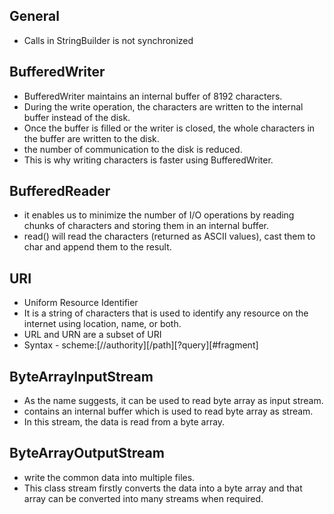 ## General
- Calls in StringBuilder is not synchronized

## BufferedWriter
- BufferedWriter maintains an internal buffer of 8192 characters.
- During the write operation, the characters are written to the internal buffer instead of the disk.
- Once the buffer is filled or the writer is closed, the whole characters in the buffer are written to the disk.
-  the number of communication to the disk is reduced. 
- This is why writing characters is faster using BufferedWriter.

## BufferedReader
- it enables us to minimize the number of I/O operations by reading chunks of characters and storing them in an internal buffer. 
- read() will read the characters (returned as ASCII values), cast them to char and append them to the result.

## URI
- Uniform Resource Identifier
- It is a string of characters that is used to identify any resource on the internet using location, name, or both.
- URL and URN are a subset of URI
- Syntax - scheme:[//authority][/path][?query][#fragment]

## ByteArrayInputStream
- As the name suggests, it can be used to read byte array as input stream.
- contains an internal buffer which is used to read byte array as stream. 
- In this stream, the data is read from a byte array.
## ByteArrayOutputStream
- write the common data into multiple files. 
- This class stream firstly converts the data into a byte array and that array can be converted into many streams when required.
